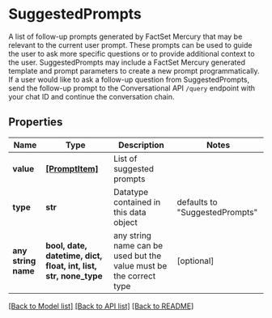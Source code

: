 # SuggestedPrompts

A list of follow-up prompts generated by FactSet Mercury that may be relevant to the current user prompt. These prompts can be used to guide the user to ask more specific questions or to provide additional context to the user.  SuggestedPrompts may include a FactSet Mercury generated template and prompt parameters to create a new prompt programmatically.   If a user would like to ask a follow-up question from SuggestedPrompts, send the follow-up prompt to the Conversational API `/query` endpoint with your chat ID and continue the conversation chain. 

## Properties
Name | Type | Description | Notes
------------ | ------------- | ------------- | -------------
**value** | [**[PromptItem]**](PromptItem.md) | List of suggested prompts | 
**type** | **str** | Datatype contained in this data object | defaults to "SuggestedPrompts"
**any string name** | **bool, date, datetime, dict, float, int, list, str, none_type** | any string name can be used but the value must be the correct type | [optional]

[[Back to Model list]](../README.md#documentation-for-models) [[Back to API list]](../README.md#documentation-for-api-endpoints) [[Back to README]](../README.md)


